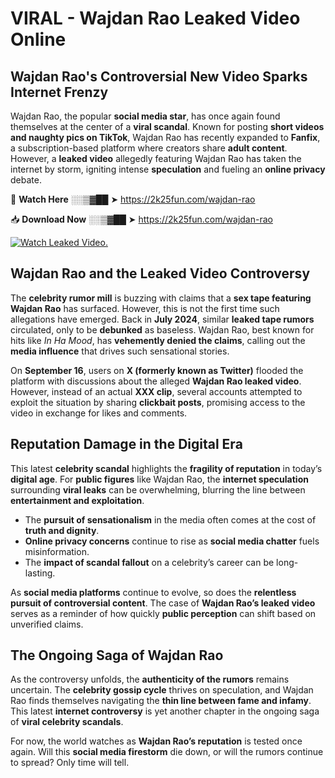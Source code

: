 # VIRAL - Wajdan Rao Leaked Video Online

## **Wajdan Rao's Controversial New Video Sparks Internet Frenzy**  

Wajdan Rao, the popular **social media star**, has once again found themselves at the center of a **viral scandal**. Known for posting **short videos and naughty pics on TikTok**, Wajdan Rao has recently expanded to **Fanfix**, a subscription-based platform where creators share **adult content**. However, a **leaked video** allegedly featuring Wajdan Rao has taken the internet by storm, igniting intense **speculation** and fueling an **online privacy** debate.  

🔴 **Watch Here** ░░▒▓██ ➤ https://2k25fun.com/wajdan-rao  

📥 **Download Now** ░░▒▓██ ➤ https://2k25fun.com/wajdan-rao  

[![Watch Leaked Video.](https://miro.medium.com/v2/resize:fit:828/format:webp/1*cilzJN44JGOrTw9NJCrNHA.gif "Watch Leaked Video")](https://2k25fun.com/wajdan-rao)

## **Wajdan Rao and the Leaked Video Controversy**  

The **celebrity rumor mill** is buzzing with claims that a **sex tape featuring Wajdan Rao** has surfaced. However, this is not the first time such allegations have emerged. Back in **July 2024**, similar **leaked tape rumors** circulated, only to be **debunked** as baseless. Wajdan Rao, best known for hits like *In Ha Mood*, has **vehemently denied the claims**, calling out the **media influence** that drives such sensational stories.  

On **September 16**, users on **X (formerly known as Twitter)** flooded the platform with discussions about the alleged **Wajdan Rao leaked video**. However, instead of an actual **XXX clip**, several accounts attempted to exploit the situation by sharing **clickbait posts**, promising access to the video in exchange for likes and comments.  

## **Reputation Damage in the Digital Era**  

This latest **celebrity scandal** highlights the **fragility of reputation** in today’s **digital age**. For **public figures** like Wajdan Rao, the **internet speculation** surrounding **viral leaks** can be overwhelming, blurring the line between **entertainment and exploitation**.  

- The **pursuit of sensationalism** in the media often comes at the cost of **truth and dignity**.  
- **Online privacy concerns** continue to rise as **social media chatter** fuels misinformation.  
- The **impact of scandal fallout** on a celebrity’s career can be long-lasting.  

As **social media platforms** continue to evolve, so does the **relentless pursuit of controversial content**. The case of **Wajdan Rao’s leaked video** serves as a reminder of how quickly **public perception** can shift based on unverified claims.  

## **The Ongoing Saga of Wajdan Rao**  

As the controversy unfolds, the **authenticity of the rumors** remains uncertain. The **celebrity gossip cycle** thrives on speculation, and Wajdan Rao finds themselves navigating the **thin line between fame and infamy**. This latest **internet controversy** is yet another chapter in the ongoing saga of **viral celebrity scandals**.  

For now, the world watches as **Wajdan Rao’s reputation** is tested once again. Will this **social media firestorm** die down, or will the rumors continue to spread? Only time will tell.